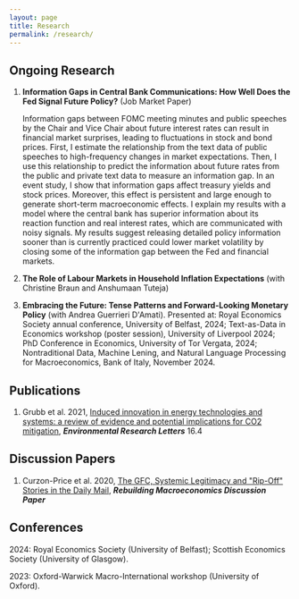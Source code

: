 ```yaml
---
layout: page
title: Research
permalink: /research/
---
```


## Ongoing Research 

1. **Information Gaps in Central Bank Communications: How Well Does the Fed Signal Future Policy?** (Job Market Paper)

   Information gaps between FOMC meeting minutes and public speeches by the Chair and Vice Chair about future interest rates can result in financial market surprises, leading to fluctuations in stock and bond prices. First, I estimate the relationship from the text data of public speeches to high-frequency changes in market expectations. Then, I use this relationship to predict the information about future rates from the public and private text data to measure an information gap. In an event study, I show that information gaps affect treasury yields and stock prices. Moreover, this effect is persistent and large enough to generate short-term macroeconomic effects. I explain my results with a model where the central bank has superior information about its reaction function and real interest rates, which are communicated with noisy signals. My results suggest releasing detailed policy information sooner than is currently practiced could lower market volatility by closing some of the information gap between the Fed and financial markets.

2. **The Role of Labour Markets in Household Inflation Expectations** (with Christine Braun and Anshumaan Tuteja)

3. **Embracing the Future: Tense Patterns and Forward-Looking Monetary Policy** (with Andrea Guerrieri D'Amati). Presented at: Royal Economics Society annual conference, University of Belfast, 2024; Text-as-Data in Economics workshop (poster session), University of Liverpool 2024; PhD Conference in Economics, University of Tor Vergata, 2024; Nontraditional Data, Machine Lening, and Natural Language Processing for Macroeconomics, Bank of Italy, November 2024.


## Publications 

1. Grubb et al. 2021, [Induced innovation in energy technologies and systems: a review of evidence and potential implications for CO2 mitigation](https://iopscience.iop.org/article/10.1088/1748-9326/abde07/meta), _**Environmental Research Letters**_ 16.4

## Discussion Papers

1. Curzon-Price et al. 2020, [The GFC, Systemic Legitimacy and "Rip-Off" Stories in the Daily Mail](https://www.rebuildingmacroeconomics.ac.uk/the-gfc-systemic-legitimacy-and-rip), _**Rebuilding Macroeconomics Discussion Paper**_


## Conferences

2024: Royal Economics Society (University of Belfast); Scottish Economics Society (University of Glasgow).

2023: Oxford-Warwick Macro-International workshop (University of Oxford).